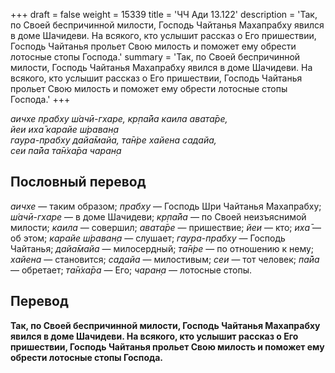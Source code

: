+++
draft = false
weight = 15339
title = 'ЧЧ Ади 13.122'
description = 'Так, по Своей беспричинной милости, Господь Чайтанья Махапрабху явился в доме Шачидеви. На всякого, кто услышит рассказ о Его пришествии, Господь Чайтанья прольет Свою милость и поможет ему обрести лотосные стопы Господа.'
summary = 'Так, по Своей беспричинной милости, Господь Чайтанья Махапрабху явился в доме Шачидеви. На всякого, кто услышит рассказ о Его пришествии, Господь Чайтанья прольет Свою милость и поможет ему обрести лотосные стопы Господа.'
+++

_аичхе прабху ш́ачӣ-гхаре, кр̣па̄йа каила авата̄ре,  
йеи иха̄ карайе ш́раван̣а  
гаура-прабху дайа̄майа, та̄н̇ре хайена садайа,  
сеи па̄йа та̄н̇ха̄ра чаран̣а_

## Пословный перевод

_аичхе_ — таким образом; _прабху_ — Господь Шри Чайтанья Махапрабху; _ш́ачӣ_\-_гхаре_ — в доме Шачидеви; _кр̣па̄йа_ — по Своей неизъяснимой милости; _каила_ — совершил; _авата̄ре_ — пришествие; _йеи_ — кто; _иха̄_ — об этом; _карайе_ _ш́раван̣а_ — слушает; _гаура_\-_прабху_ — Господь Чайтанья; _дайа̄майа_ — милосердный; _та̄н̇ре_ — по отношению к нему; _хайена_ — становится; _садайа_ — милостивым; _сеи_ — тот человек; _па̄йа_ — обретает; _та̄н̇ха̄ра_ — Его; _чаран̣а_ — лотосные стопы.

## Перевод

**Так, по Своей беспричинной милости, Господь Чайтанья Махапрабху явился в доме Шачидеви. На всякого, кто услышит рассказ о Его пришествии, Господь Чайтанья прольет Свою милость и поможет ему обрести лотосные стопы Господа.**

